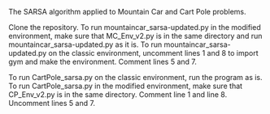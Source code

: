 The SARSA algorithm applied to Mountain Car and Cart Pole problems.

Clone the repository. To run mountaincar_sarsa-updated.py in the modified environment, make sure that MC_Env_v2.py is in the same directory and run mountaincar_sarsa-updated.py as it is.
To run mountaincar_sarsa-updated.py on the classic environment, uncomment lines 1 and 8 to import gym and make the environment. Comment lines 5 and 7.

To run CartPole_sarsa.py on the classic environment, run the program as is. To run CartPole_sarsa.py in the modified environment, make sure that CP_Env_v2.py is in the same directory. Comment line 1 and line 8. Uncomment lines 5 and 7.